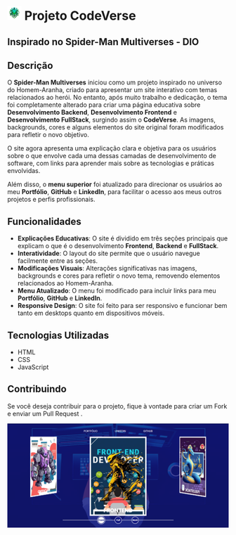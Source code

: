 # <img src="./assets/images/favicon1.png"> Projeto CodeVerse

## Inspirado no Spider-Man Multiverses - DIO

## Descrição

O **Spider-Man Multiverses** iniciou como um projeto inspirado no universo do Homem-Aranha, criado para apresentar um site interativo com temas relacionados ao herói. No entanto, após muito trabalho e dedicação, o tema foi completamente alterado para criar uma página educativa sobre **Desenvolvimento Backend**, **Desenvolvimento Frontend** e **Desenvolvimento FullStack**, surgindo assim o **CodeVerse**. As imagens, backgrounds, cores e alguns elementos do site original foram modificados para refletir o novo objetivo.

O site agora apresenta uma explicação clara e objetiva para os usuários sobre o que envolve cada uma dessas camadas de desenvolvimento de software, com links para aprender mais sobre as tecnologias e práticas envolvidas.

Além disso, o **menu superior** foi atualizado para direcionar os usuários ao meu **Portfólio**, **GitHub** e **LinkedIn**, para facilitar o acesso aos meus outros projetos e perfis profissionais.

## Funcionalidades

- **Explicações Educativas**: O site é dividido em três seções principais que explicam o que é o desenvolvimento **Frontend**, **Backend** e **FullStack**.
- **Interatividade**: O layout do site permite que o usuário navegue facilmente entre as seções.
- **Modificações Visuais**: Alterações significativas nas imagens, backgrounds e cores para refletir o novo tema, removendo elementos relacionados ao Homem-Aranha.
- **Menu Atualizado**: O menu foi modificado para incluir links para meu **Portfólio**, **GitHub** e **LinkedIn**.
- **Responsive Design**: O site foi feito para ser responsivo e funcionar bem tanto em desktops quanto em dispositivos móveis.

## Tecnologias Utilizadas

- HTML
- CSS
- JavaScript

## Contribuindo

Se você deseja contribuir para o projeto, fique à vontade para criar um Fork e enviar um Pull Request .

<img src="./assets/images/site.png">
